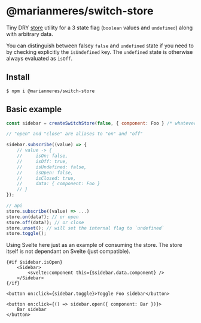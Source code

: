 # @marianmeres/switch-store

Tiny DRY [store](https://github.com/marianmeres/store) utility for a 3 state
flag (`boolean` values and `undefined`) along with arbitrary data.

You can distinguish between falsey `false` and `undefined` state if you need to by checking
explicitly the `isUndefined` key. The `undefined` state is otherwise always evaluated as
`isOff`.

## Install

```shell
$ npm i @marianmeres/switch-store
```

## Basic example

```javascript
const sidebar = createSwitchStore(false, { component: Foo } /* whatever */);

// "open" and "close" are aliases to "on" and "off"

sidebar.subscribe((value) => {
	// value -> {
	//     isOn: false,
	//     isOff: true,
	//     isUndefined: false,
	//     isOpen: false,
	//     isClosed: true,
	//     data: { component: Foo }
	// }
});

// api
store.subscribe((value) => ...)
store.on(data?); // or open
store.off(data?); // or close
store.unset(); // will set the internal flag to `undefined`
store.toggle();

```

Using Svelte here just as an example of consuming the store. The store itself
is not dependant on Svelte (just compatible).

```sveltehtml
{#if $sidebar.isOpen}
    <Sidebar>
        <svelte:component this={$sidebar.data.component} />
    </Sidebar>
{/if}

<button on:click={sidebar.toggle}>Toggle Foo sidebar</button>

<button on:click={() => sidebar.open({ component: Bar })}>
    Bar sidebar
</button>
```

